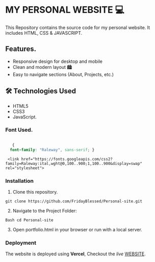 # MY PERSONAL WEBSITE 💻

This Repository contains the source code for my personal website. It includes HTML, CSS & JAVASCRIPT.

## Features.

 - Responsive design for desktop and mobile
  - Clean and modern layout 🏙️
  - Easy to navigate sections (About, Projects, etc.)


  ##  🛠 Technologies Used 
  - HTML5
  - CSS3
  - JavaScript.

  ### Font Used.

  ```Css  

     {
    font-family: "Raleway", sans-serif; }
```

```
 <link href="https://fonts.googleapis.com/css2?family=Raleway:ital,wght@0,100..900;1,100..900&display=swap" rel="stylesheet">
```

  ### Installation
  1. Clone this repository.

  ```
  git clone https://github.com/FridayBlessed/Personal-site.git
```

  2. Navigate to the Project Folder:

   
    Bash cd Personal-site
      
   3. Open portfolio.html in your browser or run with a local server.

   ### Deployment

   The website is deployed using **Vercel**, Checkout the _live_ [WEBSITE](https://personal-site-ten-flax-25.vercel.app/).
  
